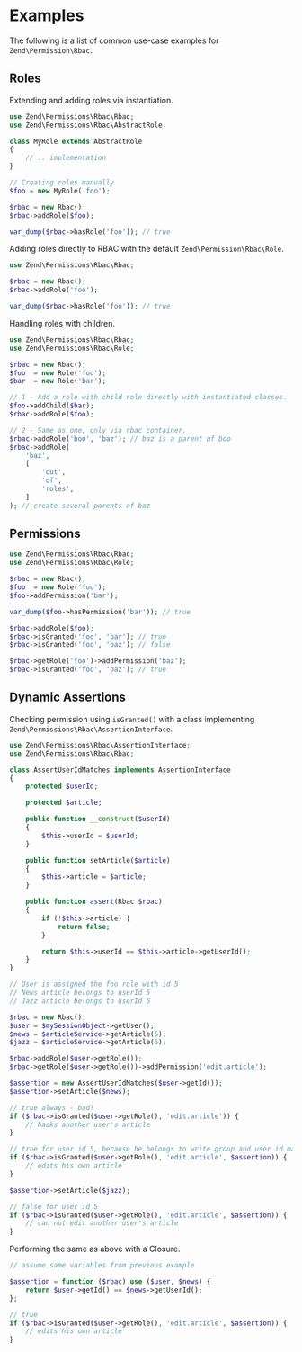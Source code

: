 # Examples

The following is a list of common use-case examples for `Zend\Permission\Rbac`.

## Roles

Extending and adding roles via instantiation.

```php
use Zend\Permissions\Rbac\Rbac;
use Zend\Permissions\Rbac\AbstractRole;

class MyRole extends AbstractRole
{
    // .. implementation
}

// Creating roles manually
$foo = new MyRole('foo');

$rbac = new Rbac();
$rbac->addRole($foo);

var_dump($rbac->hasRole('foo')); // true
```

Adding roles directly to RBAC with the default `Zend\Permission\Rbac\Role`.

```php
use Zend\Permissions\Rbac\Rbac;

$rbac = new Rbac();
$rbac->addRole('foo');

var_dump($rbac->hasRole('foo')); // true
```

Handling roles with children.

```php
use Zend\Permissions\Rbac\Rbac;
use Zend\Permissions\Rbac\Role;

$rbac = new Rbac();
$foo  = new Role('foo');
$bar  = new Role('bar');

// 1 - Add a role with child role directly with instantiated classes.
$foo->addChild($bar);
$rbac->addRole($foo);

// 2 - Same as one, only via rbac container.
$rbac->addRole('boo', 'baz'); // baz is a parent of boo
$rbac->addRole(
    'baz',
    [
        'out',
        'of',
        'roles',
    ]
); // create several parents of baz
```

## Permissions

```php
use Zend\Permissions\Rbac\Rbac;
use Zend\Permissions\Rbac\Role;

$rbac = new Rbac();
$foo  = new Role('foo');
$foo->addPermission('bar');

var_dump($foo->hasPermission('bar')); // true

$rbac->addRole($foo);
$rbac->isGranted('foo', 'bar'); // true
$rbac->isGranted('foo', 'baz'); // false

$rbac->getRole('foo')->addPermission('baz');
$rbac->isGranted('foo', 'baz'); // true
```

## Dynamic Assertions

Checking permission using `isGranted()` with a class implementing
`Zend\Permissions\Rbac\AssertionInterface`.

```php
use Zend\Permissions\Rbac\AssertionInterface;
use Zend\Permissions\Rbac\Rbac;

class AssertUserIdMatches implements AssertionInterface
{
    protected $userId;

    protected $article;

    public function __construct($userId)
    {
        $this->userId = $userId;
    }

    public function setArticle($article)
    {
        $this->article = $article;
    }

    public function assert(Rbac $rbac)
    {
        if (!$this->article) {
            return false;
        }

        return $this->userId == $this->article->getUserId();
    }
}

// User is assigned the foo role with id 5
// News article belongs to userId 5
// Jazz article belongs to userId 6

$rbac = new Rbac();
$user = $mySessionObject->getUser();
$news = $articleService->getArticle(5);
$jazz = $articleService->getArticle(6);

$rbac->addRole($user->getRole());
$rbac->getRole($user->getRole())->addPermission('edit.article');

$assertion = new AssertUserIdMatches($user->getId());
$assertion->setArticle($news);

// true always - bad!
if ($rbac->isGranted($user->getRole(), 'edit.article')) {
    // hacks another user's article
}

// true for user id 5, because he belongs to write group and user id matches
if ($rbac->isGranted($user->getRole(), 'edit.article', $assertion)) {
    // edits his own article
}

$assertion->setArticle($jazz);

// false for user id 5
if ($rbac->isGranted($user->getRole(), 'edit.article', $assertion)) {
    // can not edit another user's article
}
```

Performing the same as above with a Closure.

```php
// assume same variables from previous example

$assertion = function ($rbac) use ($user, $news) {
    return $user->getId() == $news->getUserId();
};

// true
if ($rbac->isGranted($user->getRole(), 'edit.article', $assertion)) {
    // edits his own article
}
```
